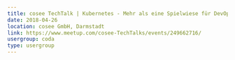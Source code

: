 ```yaml
---
title: cosee TechTalk | Kubernetes - Mehr als eine Spielwiese für DevOps Nerds
date: 2018-04-26
location: cosee GmbH, Darmstadt
link: https://www.meetup.com/cosee-TechTalks/events/249662716/
usergroup: coda
type: usergroup
---
```

